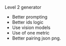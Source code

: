 Level 2 generator
- Better prompting
- Better ids logic
- Use vision models
- Use of one metric
- Better pairing json png.